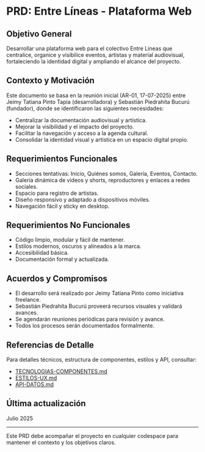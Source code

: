 # PRD: Entre Líneas - Plataforma Web

## Objetivo General

Desarrollar una plataforma web para el colectivo Entre Líneas que centralice, organice y visibilice eventos, artistas y material audiovisual, fortaleciendo la identidad digital y ampliando el alcance del proyecto.

## Contexto y Motivación

Este documento se basa en la reunión inicial (AR-01, 17-07-2025) entre Jeimy Tatiana Pinto Tapia (desarrolladora) y Sebastián Piedrahíta Bucurú (fundador), donde se identificaron las siguientes necesidades:

- Centralizar la documentación audiovisual y artística.
- Mejorar la visibilidad y el impacto del proyecto.
- Facilitar la navegación y acceso a la agenda cultural.
- Consolidar la identidad visual y artística en un espacio digital propio.

## Requerimientos Funcionales

- Secciones tentativas: Inicio, Quiénes somos, Galería, Eventos, Contacto.
- Galería dinámica de videos y shorts, reproductores y enlaces a redes sociales.
- Espacio para registro de artistas.
- Diseño responsivo y adaptado a dispositivos móviles.
- Navegación fácil y sticky en desktop.

## Requerimientos No Funcionales

- Código limpio, modular y fácil de mantener.
- Estilos modernos, oscuros y alineados a la marca.
- Accesibilidad básica.
- Documentación formal y actualizada.

## Acuerdos y Compromisos

- El desarrollo será realizado por Jeimy Tatiana Pinto como iniciativa freelance.
- Sebastián Piedrahíta Bucurú proveerá recursos visuales y validará avances.
- Se agendarán reuniones periódicas para revisión y avance.
- Todos los procesos serán documentados formalmente.

## Referencias de Detalle

Para detalles técnicos, estructura de componentes, estilos y API, consultar:

- [TECNOLOGIAS-COMPONENTES.md](./TECNOLOGIAS-COMPONENTES.md)
- [ESTILOS-UX.md](./ESTILOS-UX.md)
- [API-DATOS.md](./API-DATOS.md)

## Última actualización

Julio 2025

---
Este PRD debe acompañar el proyecto en cualquier codespace para mantener el contexto y los objetivos claros.
